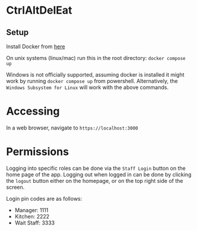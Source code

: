 # CtrlAltDelEat

## Setup

Install Docker from [here](https://www.docker.com/products/docker-desktop/)

On unix systems (linux/mac) run this in the root directory: `docker compose up`

Windows is not officially supported, assuming docker is installed it might work by running `docker compose up` from
powershell. Alternatively, the `Windows Subsystem for Linux` will work with the above commands.

# Accessing

In a web browser, navigate to `https://localhost:3000`

# Permissions

Logging into specific roles can be done via the `Staff Login` button on the home page of the app. Logging out when
logged in can be done by clicking the `logout` button either on the homepage, or on the top right side of the screen.

Login pin codes are as follows:

* Manager: 1111
* Kitchen: 2222
* Wait Staff: 3333